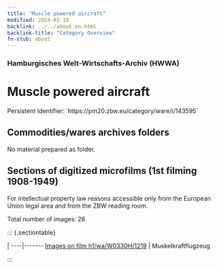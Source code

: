 ```yaml
---
title: "Muscle powered aircraft"
modified: 2024-01-19
backlink: ../../about.en.html
backlink-title: "Category Overview"
fn-stub: about
---
```


### Hamburgisches Welt-Wirtschafts-Archiv (HWWA)

# Muscle powered aircraft

<div class="hint">Persistent Identifier: `https://pm20.zbw.eu/category/ware/i/143595`</div>







## Commodities/wares archives folders





No material prepared as folder.



<a id="filmsections" />

## Sections of digitized microfilms (1st filming 1908-1949)

<p>For intellectual property law reasons accessible only from the European Union legal area and from the ZBW reading room.</p>



<p>Total number of images: 28</p>




::: {.sectiontable}

 | 
----|-------
<a class="btn" href="https://pm20.zbw.eu/film/h1/wa/W0330H/1219" rel="nofollow">Images on film h1/wa/W0330H/1219</a> | Muskelkraftflugzeug


:::
















